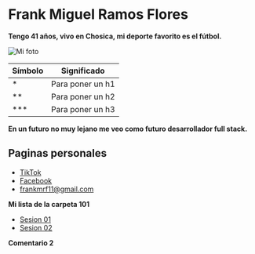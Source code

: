 # Frank Miguel Ramos Flores

**Tengo 41 años, vivo en Chosica, mi deporte favorito es el fútbol.**

![Mi foto](https://encrypted-tbn0.gstatic.com/images?q=tbn:ANd9GcQBtJi8ArOXq3INTFtD300LUvzx7whoL2bMbA&s)

| Símbolo | Significado |
| ------------ | -------- |
| * | Para poner un h1 |
| ** | Para poner un h2 |
| *** | Para poner un h3 |

**En un futuro no muy lejano me veo como futuro desarrollador full stack.**

## Paginas personales

- [TikTok](https://www.tiktok.com/@frankramos5666)
- [Facebook](https://www.facebook.com/frank.ramos.9041/?locale=es_LA)
- [frankmrf11@gmail.com](mailto:frankmrf11@gmail.com)

**Mi lista de la carpeta 101**

- [Sesion 01](https://github.com/FrankMRF/reading-notes/blob/main/101/sesion01.md)
- [Sesion 02](https://github.com/FrankMRF/reading-notes/blob/main/101/sesion02.md)

**Comentario 2**